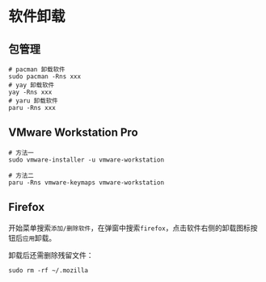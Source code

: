# 软件卸载

## 包管理

```shell
# pacman 卸载软件
sudo pacman -Rns xxx
# yay 卸载软件
yay -Rns xxx
# yaru 卸载软件
paru -Rns xxx
```

## VMware Workstation Pro

```shell
# 方法一
sudo vmware-installer -u vmware-workstation

# 方法二
paru -Rns vmware-keymaps vmware-workstation
```

## Firefox

开始菜单搜索`添加/删除软件`，在弹窗中搜索`firefox`，点击软件右侧的卸载图标按钮后`应用`卸载。

卸载后还需删除残留文件：

```shell
sudo rm -rf ~/.mozilla
```
